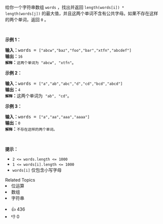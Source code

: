 <p>给你一个字符串数组&nbsp;<code>words</code> ，找出并返回 <code>length(words[i]) * length(words[j])</code>&nbsp;的最大值，并且这两个单词不含有公共字母。如果不存在这样的两个单词，返回 <code>0</code> 。</p>

<p>&nbsp;</p>

<p><strong>示例&nbsp;1：</strong></p>

<pre>
<strong>输入：</strong>words = <span><code>["abcw","baz","foo","bar","xtfn","abcdef"]</code></span>
<strong>输出：</strong><span><code>16 
<strong>解释</strong></code></span><strong>：</strong><span><code>这两个单词为<strong> </strong>"abcw", "xtfn"</code></span>。</pre>

<p><strong>示例 2：</strong></p>

<pre>
<strong>输入：</strong>words = <span><code>["a","ab","abc","d","cd","bcd","abcd"]</code></span>
<strong>输出：</strong><span><code>4 
<strong>解释</strong></code></span><strong>：</strong>这两个单词为 <span><code>"ab", "cd"</code></span>。</pre>

<p><strong>示例 3：</strong></p>

<pre>
<strong>输入：</strong>words = <span><code>["a","aa","aaa","aaaa"]</code></span>
<strong>输出：</strong><span><code>0 
<strong>解释</strong></code></span><strong>：</strong><span><code>不存在这样的两个单词。</code></span>
</pre>

<p>&nbsp;</p>

<p><strong>提示：</strong></p>

<ul> 
 <li><code>2 &lt;= words.length &lt;= 1000</code></li> 
 <li><code>1 &lt;= words[i].length &lt;= 1000</code></li> 
 <li><code>words[i]</code>&nbsp;仅包含小写字母</li> 
</ul>

<div><div>Related Topics</div><div><li>位运算</li><li>数组</li><li>字符串</li></div></div><br><div><li>👍 436</li><li>👎 0</li></div>